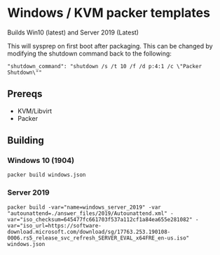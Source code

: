 # Windows / KVM packer templates

Builds Win10 (latest) and Server 2019 (Latest)

This will sysprep on first boot after packaging. This can be changed by modifying the shutdown command back to the following:

```
"shutdown_command": "shutdown /s /t 10 /f /d p:4:1 /c \"Packer Shutdown\""
```

## Prereqs

* KVM/Libvirt
* Packer

## Building

### Windows 10 (1904)

`packer build windows.json`

### Server 2019

`packer build -var="name=windows_server_2019" -var "autounattend=./answer_files/2019/Autounattend.xml" -var="iso_checksum=645477fc661703f537a112cf1a84ea655e281082" -var="iso_url=https://software-download.microsoft.com/download/sg/17763.253.190108-0006.rs5_release_svc_refresh_SERVER_EVAL_x64FRE_en-us.iso" windows.json`
